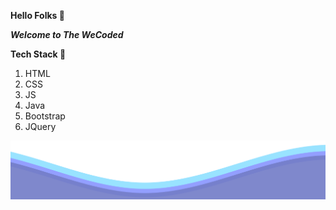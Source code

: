 **Hello Folks 👋**

_**Welcome to The WeCoded**_

**Tech Stack 🎀**

1. HTML
2. CSS
3. JS
4. Java
5. Bootstrap
6. JQuery

<img src="waves.svg" width="950">
